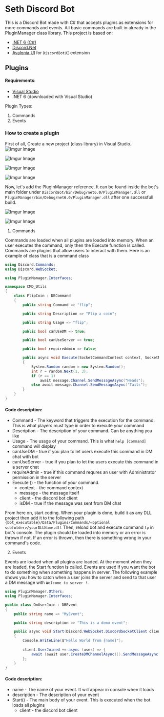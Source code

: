 # Seth Discord Bot

This is a Discord Bot made with C# that accepts plugins as extensions for more commands and events. All basic commands are built in already in the PluginManager class library. 
This project is based on:

- [.NET 6 (C#)](https://dotnet.microsoft.com/en-us/download/dotnet/6.0)
- [Discord.Net](https://github.com/discord-net/Discord.Net)
- [Avalonia UI](https://avaloniaui.net/) for `DiscordBotUI` extension


## Plugins
#### Requirements:
- [Visual Studio](https://visualstudio.microsoft.com/thank-you-downloading-visual-studio/?sku=Community&channel=Release&version=VS2022&source=VSLandingPage&cid=2030&passive=false)
- .NET 6 (downloaded with Visual Studio)

Plugin Types:
1. Commands
2. Events


### How to create a plugin

First of all, Create a new project (class library) in Visual Studio.
![Imgur Image](https://i.imgur.com/KUqzKsB.png)

![Imgur Image](https://i.imgur.com/JzpEViR.png)

![Imgur Image](https://i.imgur.com/vtoEepX.png)

![Imgur Image](https://i.imgur.com/ceaVR2R.png)

Now, let's add the PluginManager reference. It can be found inside the bot's main folder under
`DiscordBot/bin/Debug/net6.0/PluginManager.dll` or `PluginManager/bin/Debug/net6.0/PluginManager.dll`
after one successfull build.

![Imgur Image](https://i.imgur.com/UMSitk4.png)

![Imgur Image](https://i.imgur.com/GEjShdl.png)

1. Commands

Commands are loaded when all plugins are loaded into memory. When an user executes the command, only then the Execute function is called.
Commands are plugins that allow users to interact with them. 
Here is an example of class that is a command class
```cs
using Discord.Commands;
using Discord.WebSocket;

using PluginManager.Interfaces;

namespace CMD_Utils
{
    class FlipCoin : DBCommand
    {
        public string Command => "flip";

        public string Description => "Flip a coin";

        public string Usage => "flip";

        public bool canUseDM => true;

        public bool canUseServer => true;

        public bool requireAdmin => false;

        public async void Execute(SocketCommandContext context, SocketMessage message, DiscordSocketClient client, bool isDM)
        {
            System.Random random = new System.Random();
            int r = random.Next(1, 3);
            if (r == 1)
                await message.Channel.SendMessageAsync("Heads");
            else await message.Channel.SendMessageAsync("Tails");
        }
    }
}

```
#### Code description:
- Command - The keyword that triggers the execution for the command. This is what players must type in order to execute your command
- Description - The description of your command. Can be anything you like
- Usage - The usage of your command. This is what `help [Command]` command will display
- canUseDM - true if you plan to let users execute this command in DM chat with bot
- canUseServer - true if you plan to let the users execute this command in a server chat
- requireAdmin - true if this command requres an user with Administrator permission in the server
- Execute () - the function of your command.
  - context - the command context
  - message - the message itself
  - client - the discord bot client
  - isDM - true if the message was sent from DM chat

From here on, start coding. When your plugin is done, build it as any DLL project then add it to the following path
`{bot_executable}/Data/Plugins/Commands/<optional subfolder>/yourDLLName.dll`
Then, reload bot and execute command `lp` in bot's console. The plugin should be loaded into memory or an error is thrown if not. If an error is thrown, then
there is something wrong in your command's code.

2. Events

Events are loaded when all plugins are loaded. At the moment when they are loaded, the Start function is called.
Events are used if you want the bot to do something when something happens in server. The following example shows you how to catch when a user joins the server
and send to that user a DM message with `Welcome to server !`.

```cs
using PluginManager.Others;
using PluginManager.Interfaces;

public class OnUserJoin : DBEvent
{
    public string name => "MyEvent";

    public string description => "This is a demo event";

    public async void Start(Discord.WebSocket.DiscordSocketClient client)
    {
        Console.WriteLine($"Hello World from {name}");
        
        client.UserJoined += async (user) => {
            await (await user.CreateDMChannelAsync()).SendMessageAsync("Welcome to server !");
        };
    }
}
```

#### Code description:
- name - The name of your event. It will appear in console when it loads
- description - The description of your event
- Start() - The main body of your event. This is executed when the bot loads all plugins
  - client - the discord bot client

